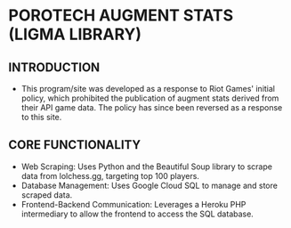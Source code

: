 # POROTECH AUGMENT STATS (LIGMA LIBRARY)

## INTRODUCTION
* This program/site was developed as a response to Riot Games' initial policy, which prohibited the publication of augment stats derived from their API game data. The policy has since been reversed as a response to this site.

## CORE FUNCTIONALITY
* Web Scraping: Uses Python and the Beautiful Soup library to scrape data from lolchess.gg, targeting top 100 players.
* Database Management: Uses Google Cloud SQL to manage and store scraped data.
* Frontend-Backend Communication: Leverages a Heroku PHP intermediary to allow the frontend to access the SQL database.
